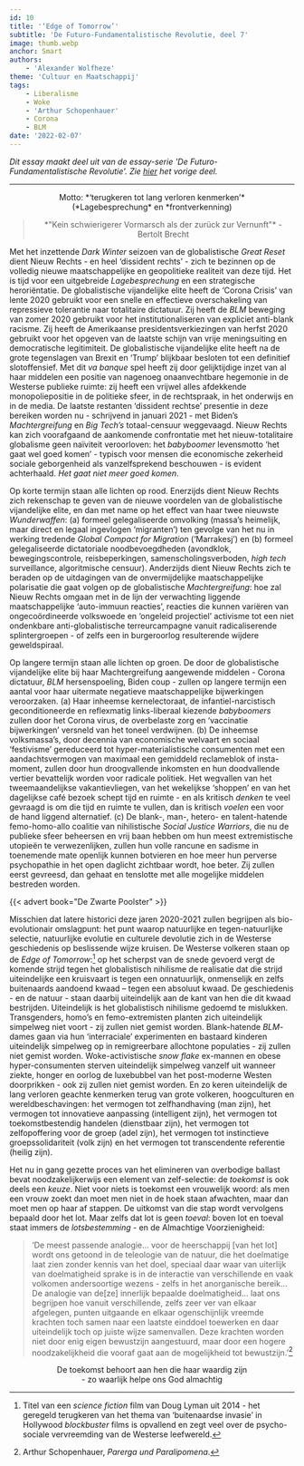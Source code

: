 ```yaml
---
id: 10
title: '‘Edge of Tomorrow’'
subtitle: 'De Futuro-Fundamentalistische Revolutie, deel 7'
image: thumb.webp
anchor: Smart
authors:
    - 'Alexander Wolfheze'
theme: 'Cultuur en Maatschappij'
tags:
    - Liberalisme
    - Woke
    - 'Arthur Schopenhauer'
    - Corona
    - BLM
date: '2022-02-07'
---
```


_Dit essay maakt deel uit van de essay-serie 'De Futuro-Fundamentalistische Revolutie'. Zie [hier](https://reactionair.nl/artikelen/die-tyranny-verdrijven/) het vorige deel._

---


<p style="text-align: center;">
Motto: *‘terugkeren tot lang verloren kenmerken’*<br />
(*Lagebesprechung* en *frontverkenning</i>)
</p>

<blockquote style="text-align: center;">
<p>*"Kein schwierigerer Vormarsch als der zurück zur Vernunft"* - Bertolt Brecht</p>
</blockquote>

Met het inzettende _Dark Winter_ seizoen van de globalistische _Great Reset_ dient Nieuw Rechts - en heel ‘dissident rechts’ - zich te bezinnen op de volledig nieuwe maatschappelijke en geopolitieke realiteit van deze tijd. Het is tijd voor een uitgebreide _Lagebesprechung_ en een strategische heroriëntatie. De globalistische vijandelijke elite heeft de ‘Corona Crisis’ van lente 2020 gebruikt voor een snelle en effectieve overschakeling van repressieve tolerantie naar totalitaire dictatuur. Zij heeft de _BLM_ beweging van zomer 2020 gebruikt voor het institutionaliseren van expliciet anti-blank racisme. Zij heeft de Amerikaanse presidentsverkiezingen van herfst 2020 gebruikt voor het opgeven van de laatste schijn van vrije meningsuiting en democratische legitimiteit. De globalistische vijandelijke elite heeft na de grote tegenslagen van Brexit en ‘Trump’ blijkbaar besloten tot een definitief slotoffensief. Met dit _va banque_ spel heeft zij door gelijktijdige inzet van al haar middelen een positie van nagenoeg onaanvechtbare hegemonie in de Westerse publieke ruimte: zij heeft een vrijwel alles afdekkende monopoliepositie in de politieke sfeer, in de rechtspraak, in het onderwijs en in de media. De laatste restanten ‘dissident rechtse’ presentie in deze bereiken worden nu - schrijvend in januari 2021 - met Biden’s _Machtergreifung_ en _Big Tech’s_ totaal-censuur weggevaagd. Nieuw Rechts kan zich voorafgaand de aankomende confrontatie met het nieuw-totalitaire globalisme geen naïviteit veroorloven: het _babyboomer_ levensmotto ‘het gaat wel goed komen’ - typisch voor mensen die economische zekerheid sociale geborgenheid als vanzelfsprekend beschouwen - is evident achterhaald. _Het gaat niet meer goed komen_.

Op korte termijn staan alle lichten op rood. Enerzijds dient Nieuw Rechts zich rekenschap te geven van de nieuwe voordelen van de globalistische vijandelijke elite, en dan met name op het effect van haar twee nieuwste _Wunderwaffen_: (a) formeel gelegaliseerde omvolking (massa’s heimelijk, maar direct en legaal ingevlogen ‘migranten’) ten gevolge van het nu in werking tredende _Global Compact for Migration_ (‘Marrakesj’) en (b) formeel gelegaliseerde dictatoriale noodbevoegdheden (avondklok, bewegingscontrole, reisbeperkingen, samenscholingsverboden, _high tech_ surveillance, algoritmische censuur). Anderzijds dient Nieuw Rechts zich te beraden op de uitdagingen van de onvermijdelijke maatschappelijke polarisatie die gaat volgen op de globalistische _Machtergreifung_: hoe zal Nieuw Rechts omgaan met in de lijn der verwachting liggende maatschappelijke ‘auto-immuun reacties’, reacties die kunnen variëren van ongecoördineerde volkswoede en ‘ongeleid projectiel’ activisme tot een niet ondenkbare anti-globalistische terreurcampagne vanuit radicaliserende splintergroepen - of zelfs een in burgeroorlog resulterende wijdere geweldspiraal.

Op langere termijn staan alle lichten op groen. De door de globalistische vijandelijke elite bij haar Machtergreifung aangewende middelen - Corona dictatuur, _BLM_ hersenspoeling, Biden coup - zullen op langere termijn een aantal voor haar uitermate negatieve maatschappelijke bijwerkingen veroorzaken. (a) Haar inheemse kernelectoraat, de  infantiel-narcistisch geconditioneerde en reflexmatig links-liberaal kiezende _babyboomers_ zullen door het Corona virus, de overbelaste zorg en ‘vaccinatie bijwerkingen’ versneld van het toneel verdwijnen. (b) De inheemse volksmassa’s, door decennia van economische welvaart en sociaal ‘festivisme’ gereduceerd tot hyper-materialistische consumenten met een aandachtsvermogen van maximaal een gemiddeld reclameblok of insta-moment, zullen door hun droogvallende inkomsten en hun doodvallende vertier bevattelijk worden voor radicale politiek. Het wegvallen van het tweemaandelijkse vakantievliegen, van het wekelijkse ‘shoppen’ en van het dagelijkse café bezoek schept tijd en ruimte - en als kritisch _denken_ te veel gevraagd is om die tijd en ruimte te vullen, dan is kritisch _voelen_ een voor de hand liggend alternatief. (c) De blank-, man-, hetero- en talent-hatende femo-homo-allo coalitie van nihilistische _Social Justice Warriors_, die nu de publieke sfeer beheersen en vrij baan hebben om hun meest extremistische utopieën te verwezenlijken, zullen hun volle rancune en sadisme in toenemende mate openlijk kunnen botvieren en hoe meer hun perverse psychopathie in het open daglicht zichtbaar wordt, hoe beter. Zij zullen eerst gevreesd, dan gehaat en tenslotte met alle mogelijke middelen bestreden worden.

{{< advert book="De Zwarte Poolster" >}}

Misschien dat latere historici deze jaren 2020-2021 zullen begrijpen als bio-evolutionair omslagpunt: het punt waarop natuurlijke en tegen-natuurlijke selectie, natuurlijke evolutie en culturele devolutie zich in de Westerse geschiedenis op beslissende wijze kruisen. De Westerse volkeren staan op de _Edge of Tomorrow_:[^1] op het scherpst van de snede gevoerd vergt de komende strijd tegen het globalistisch nihilisme de realisatie dat die strijd uiteindelijke een kruisvaart is tegen een onnatuurlijk, onmenselijk en zelfs buitenaards aandoend kwaad – tegen een absoluut kwaad. De geschiedenis - en de natuur - staan daarbij uiteindelijk aan de kant van hen die dit kwaad bestrijden. Uiteindelijk is het globalistisch nihilisme gedoemd te mislukken. Transgenders, homo’s en femo-extremisten planten zich uiteindelijk simpelweg niet voort - zij zullen niet gemist worden. Blank-hatende *BLM*-dames gaan via hun ‘interraciale’ experimenten en bastaard kinderen uiteindelijk simpelweg op in remigreerbare allochtone populaties - zij zullen niet gemist worden. Woke-activistische _snow flake_ ex-mannen en obese hyper-consumenten sterven uiteindelijk simpelweg vanzelf uit wanneer ziekte, honger en oorlog de luxebubbel van het post-moderne Westen doorprikken - ook zij zullen niet gemist worden. En zo keren uiteindelijk de lang verloren geachte kenmerken terug van grote volkeren, hoogculturen en wereldbeschavingen: het vermogen tot zelfhandhaving (man zijn), het vermogen tot innovatieve aanpassing (intelligent zijn), het vermogen tot toekomstbestendig handelen (dienstbaar zijn), het vermogen tot zelfopoffering voor de groep (adel zijn), het vermogen tot instinctieve groepssolidariteit (volk zijn) en het vermogen tot transcendente referentie (heilig zijn).

Het nu in gang gezette proces van het elimineren van overbodige ballast bevat noodzakelijkerwijs een element van zelf-selectie: de _toekomst_ is ook deels een _keuze_. Niet voor niets is toekomst een vrouwelijk woord: als men een vrouw zoekt dan moet men niet in de hoek staan afwachten, maar dan moet men op haar af stappen. De uitkomst van die stap wordt vervolgens bepaald door het lot. Maar zelfs dat lot is geen _toeval_: boven lot en toeval staat immers de _lotsbestemming_ - en de Almachtige Voorzienigheid:

>‘De meest passende analogie… voor de heerschappij [van het lot] wordt ons getoond in de teleologie van de natuur, die het doelmatige laat zien zonder kennis van het doel, speciaal daar waar van uiterlijk van doelmatigheid sprake is in de interactie van verschillende en vaak volkomen andersoortige wezens - zelfs in het anorganische bereik… De analogie van de[ze] innerlijk bepaalde doelmatigheid… laat ons begrijpen hoe vanuit verschillende, zelfs zeer ver van elkaar afgelegen, punten uitgaande en elkaar ogenschijnlijk vreemde krachten toch samen naar een laatste einddoel toewerken en daar uiteindelijk toch op juiste wijze samenvallen. Deze krachten worden niet door enig eigen bewustzijn aangestuurd, maar door een hogere noodzakelijkheid die vooraf gaat aan de mogelijkheid tot bewustzijn.’[^2]

<p style="text-align: center;">
De toekomst behoort aan hen die haar waardig zijn</br>
- zo waarlijk helpe ons God almachtig
</p>


[^1]: Titel van een _science fiction_ film van Doug Lyman uit 2014 - het geregeld terugkeren van het thema van ‘buitenaardse invasie’ in Hollywood _blockbuster_ films is opvallend en zegt veel over de psycho-sociale vervreemding van de Westerse leefwereld.
[^2]: Arthur Schopenhauer, _Parerga und Paralipomena_.
